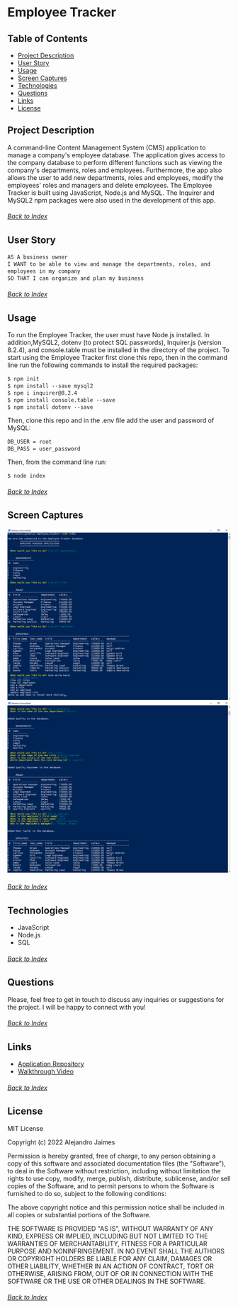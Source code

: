 # Employee Tracker

## Table of Contents

- [Project Description](#Project-Description)
- [User Story](#User-Story)
- [Usage](#Usage)
- [Screen Captures](#Screen-Captures)
- [Technologies](#Technologies)
- [Questions](#Questions)
- [Links](#Links)
- [License](#License)

## Project Description
A command-line Content Management System (CMS) application to manage a company's employee database. The application gives access to the company database to perform different functions such as viewing the company's departments, roles and employees. Furthermore, the app also allows the user to add new departments, roles and employees, modify the employees' roles and managers and delete employees. The Employee Tracker is built using JavaScript, Node.js and MySQL. The Inquirer and MySQL2 npm packages were also used in the development of this app.
###### [Back to Index](#Table-of-Contents)

## User Story

```
AS A business owner
I WANT to be able to view and manage the departments, roles, and employees in my company
SO THAT I can organize and plan my business
```
###### [Back to Index](#Table-of-Contents)

## Usage

To run the Employee Tracker, the user must have Node.js installed. In addition,MySQL2, dotenv (to protect SQL passwords), Inquirer.js (version 8.2.4), and console.table must be installed in the directory of the project. To start using the Employee Tracker first clone this repo, then in the command line run the following commands to install the required packages:

```
$ npm init
$ npm install --save mysql2
$ npm i inquirer@8.2.4
$ npm install console.table --save
$ npm install dotenv --save
```
Then, clone this repo and in the .env file add the user and password of MySQL:
```
DB_USER = root
DB_PASS = user_password
```
Then, from the command line run:
```
$ node index
```
###### [Back to Index](#Table-of-Contents)

## Screen Captures
![Employee Tracker 1](./assets/images/employee_tracker_01.png)
![Employee Tracker 2](./assets/images/employee_tracker_02.png)
###### [Back to Index](#Table-of-Contents)

## Technologies
- JavaScript
- Node.js
- SQL
###### [Back to Index](#Table-of-Contents)

## Questions
Please, feel free to get in touch to discuss any inquiries or suggestions for the project. I will be happy to connect with you!
###### [Back to Index](#Table-of-Contents)

## Links
- [Application Repository](https://github.com/AlexJCturbo/employee-tracker)
- [Walkthrough Video](https://drive.google.com/file/d/1brN2VEGvNoIK7eezRBjZwGnOidEBxGaj/view?usp=sharing)
###### [Back to Index](#Table-of-Contents)


## License
MIT License

Copyright (c) 2022 Alejandro Jaimes

Permission is hereby granted, free of charge, to any person obtaining a copy of this software and associated documentation files (the "Software"), to deal in the Software without restriction, including without limitation the rights to use copy, modify, merge, publish, distribute, sublicense, and/or sell copies of the Software, and to permit persons to whom the Software is furnished to do so, subject to the following conditions:

The above copyright notice and this permission notice shall be included in all copies or substantial portions of the Software.

THE SOFTWARE IS PROVIDED "AS IS", WITHOUT WARRANTY OF ANY KIND, EXPRESS OR IMPLIED, INCLUDING BUT NOT LIMITED TO THE WARRANTIES OF MERCHANTABILITY, FITNESS FOR A PARTICULAR PURPOSE AND NONINFRINGEMENT. IN NO EVENT SHALL THE AUTHORS OR COPYRIGHT HOLDERS BE LIABLE FOR ANY CLAIM, DAMAGES OR OTHER LIABILITY, WHETHER IN AN ACTION OF CONTRACT, TORT OR OTHERWISE, ARISING FROM, OUT OF OR IN CONNECTION WITH THE SOFTWARE OR THE USE OR OTHER DEALINGS IN THE SOFTWARE.
###### [Back to Index](#Table-of-Contents)
